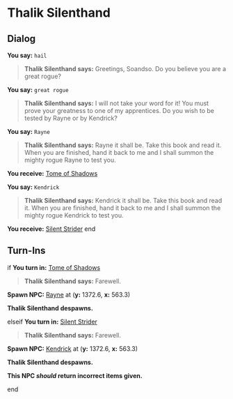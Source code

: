 # Thalik Silenthand
## Dialog

**You say:** `hail`



>**Thalik Silenthand says:** Greetings, Soandso.  Do you believe you are a great rogue?

**You say:** `great rogue`



>**Thalik Silenthand says:** I will not take your word for it!  You must prove your greatness to one of my apprentices.  Do you wish to be tested by Rayne or by Kendrick?

**You say:** `Rayne`



>**Thalik Silenthand says:** Rayne it shall be.  Take this book and read it.  When you are finished, hand it back to me and I shall summon the mighty rogue Rayne to test you.


**You receive:**  [Tome of Shadows](/item/18522)

**You say:** `Kendrick`



>**Thalik Silenthand says:** Kendrick it shall be.  Take this book and read it.  When you are finished, hand it back to me and I shall summon the mighty rogue Kendrick to test you.


**You receive:**  [Silent Strider](/item/18523)
end


## Turn-Ins



if **You turn in:** [Tome of Shadows](/item/18522)



>**Thalik Silenthand says:** Farewell.


**Spawn NPC:**  [Rayne](/npc/71061) at (**y:** 1372.6, **x:** 563.3)


**Thalik Silenthand despawns.**

elseif **You turn in:** [Silent Strider](/item/18523)


>**Thalik Silenthand says:** Farewell.


**Spawn NPC:**  [Kendrick](/npc/71068) at (**y:** 1372.6, **x:** 563.3)


**Thalik Silenthand despawns.**

**This NPC *should* return incorrect items given.**

end